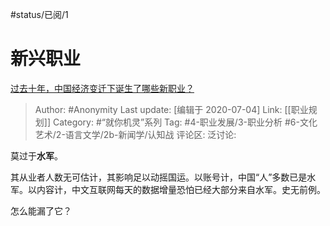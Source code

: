 #status/已阅/1 

# 新兴职业
[过去十年，中国经济变迁下诞生了哪些新职业？](https://www.zhihu.com/question/299637816/answer/521576857)

> Author: #Anonymity
> Last update: [编辑于 2020-07-04]
> Link: [[职业规划]]
> Category: #“就你机灵”系列
> Tag: #4-职业发展/3-职业分析 #6-文化艺术/2-语言文学/2b-新闻学/认知战
> 评论区:
> 泛讨论:

莫过于**水军**。

其从业者人数无可估计，其影响足以动摇国运。以账号计，中国“人”多数已是水军。以内容计，中文互联网每天的数据增量恐怕已经大部分来自水军。史无前例。

怎么能漏了它？
